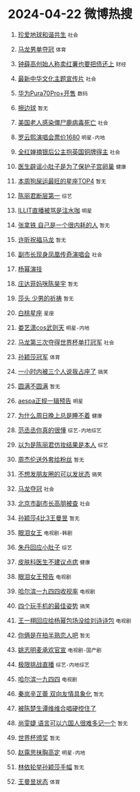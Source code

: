 # 2024-04-22 微博热搜 
1. [珍爱地球和谐共生](https://m.weibo.cn/search?containerid=100103type%3D1%26t%3D10%26q%3D%23%E7%8F%8D%E7%88%B1%E5%9C%B0%E7%90%83%E5%92%8C%E8%B0%90%E5%85%B1%E7%94%9F%23&stream_entry_id=51&isnewpage=1&extparam=seat%3D1%26q%3D%2523%25E7%258F%258D%25E7%2588%25B1%25E5%259C%25B0%25E7%2590%2583%25E5%2592%258C%25E8%25B0%2590%25E5%2585%25B1%25E7%2594%259F%2523%26c_type%3D51%26dgr%3D0%26cate%3D10103%26pos%3D0%26filter_type%3Drealtimehot%26stream_entry_id%3D51%26display_time%3D1713716600%26pre_seqid%3D1713716600884030014188) `社会` 

2. [马龙男单夺冠](https://m.weibo.cn/search?containerid=100103type%3D1%26t%3D10%26q%3D%E9%A9%AC%E9%BE%99%E7%94%B7%E5%8D%95%E5%A4%BA%E5%86%A0&stream_entry_id=31&isnewpage=1&extparam=seat%3D1%26q%3D%25E9%25A9%25AC%25E9%25BE%2599%25E7%2594%25B7%25E5%258D%2595%25E5%25A4%25BA%25E5%2586%25A0%26c_type%3D31%26band_rank%3D1%26cate%3D5001%26flag%3D16%26filter_type%3Drealtimehot%26stream_entry_id%3D31%26pos%3D0%26realpos%3D1%26dgr%3D0%26lcate%3D5001%26display_time%3D1713716600%26pre_seqid%3D1713716600884030014188) `体育` 

3. [钟薛高创始人称卖红薯也要把债还上](https://m.weibo.cn/search?containerid=100103type%3D1%26t%3D10%26q%3D%23%E9%92%9F%E8%96%9B%E9%AB%98%E5%88%9B%E5%A7%8B%E4%BA%BA%E7%A7%B0%E5%8D%96%E7%BA%A2%E8%96%AF%E4%B9%9F%E8%A6%81%E6%8A%8A%E5%80%BA%E8%BF%98%E4%B8%8A%23&stream_entry_id=31&isnewpage=1&extparam=seat%3D1%26q%3D%2523%25E9%2592%259F%25E8%2596%259B%25E9%25AB%2598%25E5%2588%259B%25E5%25A7%258B%25E4%25BA%25BA%25E7%25A7%25B0%25E5%258D%2596%25E7%25BA%25A2%25E8%2596%25AF%25E4%25B9%259F%25E8%25A6%2581%25E6%258A%258A%25E5%2580%25BA%25E8%25BF%2598%25E4%25B8%258A%2523%26c_type%3D31%26band_rank%3D2%26cate%3D5001%26flag%3D2%26filter_type%3Drealtimehot%26stream_entry_id%3D31%26pos%3D1%26realpos%3D2%26dgr%3D0%26lcate%3D5001%26display_time%3D1713716600%26pre_seqid%3D1713716600884030014188) `财经` 

4. [最新中华文化主题宣传片](https://m.weibo.cn/search?containerid=100103type%3D1%26t%3D10%26q%3D%23%E6%9C%80%E6%96%B0%E4%B8%AD%E5%8D%8E%E6%96%87%E5%8C%96%E4%B8%BB%E9%A2%98%E5%AE%A3%E4%BC%A0%E7%89%87%23&stream_entry_id=31&isnewpage=1&extparam=seat%3D1%26q%3D%2523%25E6%259C%2580%25E6%2596%25B0%25E4%25B8%25AD%25E5%258D%258E%25E6%2596%2587%25E5%258C%2596%25E4%25B8%25BB%25E9%25A2%2598%25E5%25AE%25A3%25E4%25BC%25A0%25E7%2589%2587%2523%26c_type%3D31%26band_rank%3D3%26cate%3D5001%26flag%3D0%26filter_type%3Drealtimehot%26stream_entry_id%3D31%26pos%3D2%26realpos%3D3%26dgr%3D0%26lcate%3D5001%26display_time%3D1713716600%26pre_seqid%3D1713716600884030014188) `社会` 

5. [华为Pura70Pro+开售](https://m.weibo.cn/search?containerid=100103type%3D1%26t%3D10%26q%3D%23%E5%8D%8E%E4%B8%BAPura70Pro%2B%E5%BC%80%E5%94%AE%23&stream_entry_id=31&isnewpage=1&extparam=seat%3D1%26q%3D%2523%25E5%258D%258E%25E4%25B8%25BAPura70Pro%252B%25E5%25BC%2580%25E5%2594%25AE%2523%26c_type%3D31%26band_rank%3D4%26adid%3D231819%26cate%3D5001%26is_ad_pos%3D1%26filter_type%3Drealtimehot%26stream_entry_id%3D31%26pos%3D3%26dgr%3D0%26lcate%3D5001%26topic_ad%3D1%26display_time%3D1713716600%26pre_seqid%3D1713716600884030014188) `数码` 

6. [擦边球](https://m.weibo.cn/search?containerid=100103type%3D1%26t%3D10%26q%3D%E6%93%A6%E8%BE%B9%E7%90%83&stream_entry_id=31&isnewpage=1&extparam=seat%3D1%26q%3D%25E6%2593%25A6%25E8%25BE%25B9%25E7%2590%2583%26c_type%3D31%26band_rank%3D4%26cate%3D5001%26flag%3D2%26filter_type%3Drealtimehot%26stream_entry_id%3D31%26pos%3D4%26realpos%3D4%26dgr%3D0%26lcate%3D5001%26display_time%3D1713716600%26pre_seqid%3D1713716600884030014188) `暂无` 

7. [美国老人感染僵尸鹿病毒死亡](https://m.weibo.cn/search?containerid=100103type%3D1%26t%3D10%26q%3D%23%E7%BE%8E%E5%9B%BD%E8%80%81%E4%BA%BA%E6%84%9F%E6%9F%93%E5%83%B5%E5%B0%B8%E9%B9%BF%E7%97%85%E6%AF%92%E6%AD%BB%E4%BA%A1%23&stream_entry_id=31&isnewpage=1&extparam=seat%3D1%26q%3D%2523%25E7%25BE%258E%25E5%259B%25BD%25E8%2580%2581%25E4%25BA%25BA%25E6%2584%259F%25E6%259F%2593%25E5%2583%25B5%25E5%25B0%25B8%25E9%25B9%25BF%25E7%2597%2585%25E6%25AF%2592%25E6%25AD%25BB%25E4%25BA%25A1%2523%26c_type%3D31%26band_rank%3D5%26cate%3D5001%26flag%3D2%26filter_type%3Drealtimehot%26stream_entry_id%3D31%26pos%3D5%26realpos%3D5%26dgr%3D0%26lcate%3D5001%26display_time%3D1713716600%26pre_seqid%3D1713716600884030014188) `社会` 

8. [罗云熙演唱会票价1680](https://m.weibo.cn/search?containerid=100103type%3D1%26t%3D10%26q%3D%23%E7%BD%97%E4%BA%91%E7%86%99%E6%BC%94%E5%94%B1%E4%BC%9A%E7%A5%A8%E4%BB%B71680%23&stream_entry_id=31&isnewpage=1&extparam=seat%3D1%26q%3D%2523%25E7%25BD%2597%25E4%25BA%2591%25E7%2586%2599%25E6%25BC%2594%25E5%2594%25B1%25E4%25BC%259A%25E7%25A5%25A8%25E4%25BB%25B71680%2523%26c_type%3D31%26band_rank%3D6%26cate%3D5001%26flag%3D2%26filter_type%3Drealtimehot%26stream_entry_id%3D31%26pos%3D6%26realpos%3D6%26dgr%3D0%26lcate%3D5001%26display_time%3D1713716600%26pre_seqid%3D1713716600884030014188) `明星-内地` 

9. [全红婵摘银后公主抱英国铜牌得主](https://m.weibo.cn/search?containerid=100103type%3D1%26t%3D10%26q%3D%23%E5%85%A8%E7%BA%A2%E5%A9%B5%E6%91%98%E9%93%B6%E5%90%8E%E5%85%AC%E4%B8%BB%E6%8A%B1%E8%8B%B1%E5%9B%BD%E9%93%9C%E7%89%8C%E5%BE%97%E4%B8%BB%23&stream_entry_id=31&isnewpage=1&extparam=seat%3D1%26q%3D%2523%25E5%2585%25A8%25E7%25BA%25A2%25E5%25A9%25B5%25E6%2591%2598%25E9%2593%25B6%25E5%2590%258E%25E5%2585%25AC%25E4%25B8%25BB%25E6%258A%25B1%25E8%258B%25B1%25E5%259B%25BD%25E9%2593%259C%25E7%2589%258C%25E5%25BE%2597%25E4%25B8%25BB%2523%26c_type%3D31%26band_rank%3D7%26cate%3D5001%26flag%3D32768%26filter_type%3Drealtimehot%26stream_entry_id%3D31%26pos%3D7%26realpos%3D7%26dgr%3D0%26lcate%3D5001%26display_time%3D1713716600%26pre_seqid%3D1713716600884030014188) `社会` 

10. [医生辟谣小肚子是为了保护子宫卵巢](https://m.weibo.cn/search?containerid=100103type%3D1%26t%3D10%26q%3D%23%E5%8C%BB%E7%94%9F%E8%BE%9F%E8%B0%A3%E5%B0%8F%E8%82%9A%E5%AD%90%E6%98%AF%E4%B8%BA%E4%BA%86%E4%BF%9D%E6%8A%A4%E5%AD%90%E5%AE%AB%E5%8D%B5%E5%B7%A2%23&stream_entry_id=31&isnewpage=1&extparam=seat%3D1%26q%3D%2523%25E5%258C%25BB%25E7%2594%259F%25E8%25BE%259F%25E8%25B0%25A3%25E5%25B0%258F%25E8%2582%259A%25E5%25AD%2590%25E6%2598%25AF%25E4%25B8%25BA%25E4%25BA%2586%25E4%25BF%259D%25E6%258A%25A4%25E5%25AD%2590%25E5%25AE%25AB%25E5%258D%25B5%25E5%25B7%25A2%2523%26c_type%3D31%26band_rank%3D8%26cate%3D5001%26flag%3D2%26filter_type%3Drealtimehot%26stream_entry_id%3D31%26pos%3D8%26realpos%3D8%26dgr%3D0%26lcate%3D5001%26display_time%3D1713716600%26pre_seqid%3D1713716600884030014188) `健康` 

11. [本周狗屎运最旺的星座TOP4](https://m.weibo.cn/search?containerid=100103type%3D1%26t%3D10%26q%3D%E6%9C%AC%E5%91%A8%E7%8B%97%E5%B1%8E%E8%BF%90%E6%9C%80%E6%97%BA%E7%9A%84%E6%98%9F%E5%BA%A7TOP4&stream_entry_id=31&isnewpage=1&extparam=seat%3D1%26q%3D%25E6%259C%25AC%25E5%2591%25A8%25E7%258B%2597%25E5%25B1%258E%25E8%25BF%2590%25E6%259C%2580%25E6%2597%25BA%25E7%259A%2584%25E6%2598%259F%25E5%25BA%25A7TOP4%26c_type%3D31%26band_rank%3D9%26cate%3D5001%26flag%3D0%26filter_type%3Drealtimehot%26stream_entry_id%3D31%26pos%3D9%26realpos%3D9%26dgr%3D0%26lcate%3D5001%26display_time%3D1713716600%26pre_seqid%3D1713716600884030014188) `暂无` 

12. [陈丽君断层第一](https://m.weibo.cn/search?containerid=100103type%3D1%26t%3D10%26q%3D%23%E9%99%88%E4%B8%BD%E5%90%9B%E6%96%AD%E5%B1%82%E7%AC%AC%E4%B8%80%23&stream_entry_id=31&isnewpage=1&extparam=seat%3D1%26q%3D%2523%25E9%2599%2588%25E4%25B8%25BD%25E5%2590%259B%25E6%2596%25AD%25E5%25B1%2582%25E7%25AC%25AC%25E4%25B8%2580%2523%26c_type%3D31%26band_rank%3D10%26cate%3D5001%26flag%3D2%26filter_type%3Drealtimehot%26stream_entry_id%3D31%26pos%3D10%26realpos%3D10%26dgr%3D0%26lcate%3D5001%26display_time%3D1713716600%26pre_seqid%3D1713716600884030014188) `综艺` 

13. [ILLIT直播被骂是注水咖](https://m.weibo.cn/search?containerid=100103type%3D1%26t%3D10%26q%3D%23ILLIT%E7%9B%B4%E6%92%AD%E8%A2%AB%E9%AA%82%E6%98%AF%E6%B3%A8%E6%B0%B4%E5%92%96%23&stream_entry_id=31&isnewpage=1&extparam=seat%3D1%26q%3D%2523ILLIT%25E7%259B%25B4%25E6%2592%25AD%25E8%25A2%25AB%25E9%25AA%2582%25E6%2598%25AF%25E6%25B3%25A8%25E6%25B0%25B4%25E5%2592%2596%2523%26c_type%3D31%26band_rank%3D11%26cate%3D5001%26flag%3D1%26filter_type%3Drealtimehot%26stream_entry_id%3D31%26pos%3D11%26realpos%3D11%26dgr%3D0%26lcate%3D5001%26display_time%3D1713716600%26pre_seqid%3D1713716600884030014188) `明星` 

14. [张拿铁 自己是一个很内耗的人](https://m.weibo.cn/search?containerid=100103type%3D1%26t%3D10%26q%3D%E5%BC%A0%E6%8B%BF%E9%93%81+%E8%87%AA%E5%B7%B1%E6%98%AF%E4%B8%80%E4%B8%AA%E5%BE%88%E5%86%85%E8%80%97%E7%9A%84%E4%BA%BA&stream_entry_id=31&isnewpage=1&extparam=seat%3D1%26q%3D%25E5%25BC%25A0%25E6%258B%25BF%25E9%2593%2581%2520%25E8%2587%25AA%25E5%25B7%25B1%25E6%2598%25AF%25E4%25B8%2580%25E4%25B8%25AA%25E5%25BE%2588%25E5%2586%2585%25E8%2580%2597%25E7%259A%2584%25E4%25BA%25BA%26c_type%3D31%26band_rank%3D12%26cate%3D5001%26flag%3D2%26filter_type%3Drealtimehot%26stream_entry_id%3D31%26pos%3D12%26realpos%3D12%26dgr%3D0%26lcate%3D5001%26display_time%3D1713716600%26pre_seqid%3D1713716600884030014188) `暂无` 

15. [许昕祝福马龙](https://m.weibo.cn/search?containerid=100103type%3D1%26t%3D10%26q%3D%E8%AE%B8%E6%98%95%E7%A5%9D%E7%A6%8F%E9%A9%AC%E9%BE%99&stream_entry_id=31&isnewpage=1&extparam=seat%3D1%26q%3D%25E8%25AE%25B8%25E6%2598%2595%25E7%25A5%259D%25E7%25A6%258F%25E9%25A9%25AC%25E9%25BE%2599%26c_type%3D31%26band_rank%3D13%26cate%3D5001%26flag%3D1%26filter_type%3Drealtimehot%26stream_entry_id%3D31%26pos%3D13%26realpos%3D13%26dgr%3D0%26lcate%3D5001%26display_time%3D1713716600%26pre_seqid%3D1713716600884030014188) `暂无` 

16. [副市长现身凤凰传奇演唱会](https://m.weibo.cn/search?containerid=100103type%3D1%26t%3D10%26q%3D%23%E5%89%AF%E5%B8%82%E9%95%BF%E7%8E%B0%E8%BA%AB%E5%87%A4%E5%87%B0%E4%BC%A0%E5%A5%87%E6%BC%94%E5%94%B1%E4%BC%9A%23&stream_entry_id=31&isnewpage=1&extparam=seat%3D1%26q%3D%2523%25E5%2589%25AF%25E5%25B8%2582%25E9%2595%25BF%25E7%258E%25B0%25E8%25BA%25AB%25E5%2587%25A4%25E5%2587%25B0%25E4%25BC%25A0%25E5%25A5%2587%25E6%25BC%2594%25E5%2594%25B1%25E4%25BC%259A%2523%26c_type%3D31%26band_rank%3D14%26cate%3D5001%26flag%3D0%26filter_type%3Drealtimehot%26stream_entry_id%3D31%26pos%3D14%26realpos%3D14%26dgr%3D0%26lcate%3D5001%26display_time%3D1713716600%26pre_seqid%3D1713716600884030014188) `社会` 

17. [杨幂演技](https://m.weibo.cn/search?containerid=100103type%3D1%26t%3D10%26q%3D%E6%9D%A8%E5%B9%82%E6%BC%94%E6%8A%80&stream_entry_id=31&isnewpage=1&extparam=seat%3D1%26q%3D%25E6%259D%25A8%25E5%25B9%2582%25E6%25BC%2594%25E6%258A%2580%26c_type%3D31%26band_rank%3D15%26cate%3D5001%26flag%3D0%26filter_type%3Drealtimehot%26stream_entry_id%3D31%26pos%3D15%26realpos%3D15%26dgr%3D0%26lcate%3D5001%26display_time%3D1713716600%26pre_seqid%3D1713716600884030014188)  

18. [庄达菲妈咪陈昊宇](https://m.weibo.cn/search?containerid=100103type%3D1%26t%3D10%26q%3D%E5%BA%84%E8%BE%BE%E8%8F%B2%E5%A6%88%E5%92%AA%E9%99%88%E6%98%8A%E5%AE%87&stream_entry_id=31&isnewpage=1&extparam=seat%3D1%26q%3D%25E5%25BA%2584%25E8%25BE%25BE%25E8%258F%25B2%25E5%25A6%2588%25E5%2592%25AA%25E9%2599%2588%25E6%2598%258A%25E5%25AE%2587%26c_type%3D31%26band_rank%3D16%26cate%3D5001%26flag%3D0%26filter_type%3Drealtimehot%26stream_entry_id%3D31%26pos%3D16%26realpos%3D16%26dgr%3D0%26lcate%3D5001%26display_time%3D1713716600%26pre_seqid%3D1713716600884030014188) `暂无` 

19. [莎头 少男的祈祷](https://m.weibo.cn/search?containerid=100103type%3D1%26t%3D10%26q%3D%E8%8E%8E%E5%A4%B4+%E5%B0%91%E7%94%B7%E7%9A%84%E7%A5%88%E7%A5%B7&stream_entry_id=31&isnewpage=1&extparam=seat%3D1%26q%3D%25E8%258E%258E%25E5%25A4%25B4%2520%25E5%25B0%2591%25E7%2594%25B7%25E7%259A%2584%25E7%25A5%2588%25E7%25A5%25B7%26c_type%3D31%26band_rank%3D17%26cate%3D5001%26flag%3D0%26filter_type%3Drealtimehot%26stream_entry_id%3D31%26pos%3D17%26realpos%3D17%26dgr%3D0%26lcate%3D5001%26display_time%3D1713716600%26pre_seqid%3D1713716600884030014188) `暂无` 

20. [白桃星座](https://m.weibo.cn/search?containerid=100103type%3D1%26t%3D10%26q%3D%E7%99%BD%E6%A1%83%E6%98%9F%E5%BA%A7&stream_entry_id=31&isnewpage=1&extparam=seat%3D1%26q%3D%25E7%2599%25BD%25E6%25A1%2583%25E6%2598%259F%25E5%25BA%25A7%26c_type%3D31%26band_rank%3D18%26cate%3D5001%26flag%3D1%26filter_type%3Drealtimehot%26stream_entry_id%3D31%26pos%3D18%26realpos%3D18%26dgr%3D0%26lcate%3D5001%26display_time%3D1713716600%26pre_seqid%3D1713716600884030014188) `星座` 

21. [娄艺潇cos武则天](https://m.weibo.cn/search?containerid=100103type%3D1%26t%3D10%26q%3D%23%E5%A8%84%E8%89%BA%E6%BD%87cos%E6%AD%A6%E5%88%99%E5%A4%A9%23&stream_entry_id=31&isnewpage=1&extparam=seat%3D1%26q%3D%2523%25E5%25A8%2584%25E8%2589%25BA%25E6%25BD%2587cos%25E6%25AD%25A6%25E5%2588%2599%25E5%25A4%25A9%2523%26c_type%3D31%26band_rank%3D19%26cate%3D5001%26flag%3D1%26filter_type%3Drealtimehot%26stream_entry_id%3D31%26pos%3D19%26realpos%3D19%26dgr%3D0%26lcate%3D5001%26display_time%3D1713716600%26pre_seqid%3D1713716600884030014188) `明星-内地` 

22. [马龙第三次夺得世界杯单打冠军](https://m.weibo.cn/search?containerid=100103type%3D1%26t%3D10%26q%3D%23%E9%A9%AC%E9%BE%99%E7%AC%AC%E4%B8%89%E6%AC%A1%E5%A4%BA%E5%BE%97%E4%B8%96%E7%95%8C%E6%9D%AF%E5%8D%95%E6%89%93%E5%86%A0%E5%86%9B%23&stream_entry_id=31&isnewpage=1&extparam=seat%3D1%26q%3D%2523%25E9%25A9%25AC%25E9%25BE%2599%25E7%25AC%25AC%25E4%25B8%2589%25E6%25AC%25A1%25E5%25A4%25BA%25E5%25BE%2597%25E4%25B8%2596%25E7%2595%258C%25E6%259D%25AF%25E5%258D%2595%25E6%2589%2593%25E5%2586%25A0%25E5%2586%259B%2523%26c_type%3D31%26band_rank%3D20%26cate%3D5001%26flag%3D0%26filter_type%3Drealtimehot%26stream_entry_id%3D31%26pos%3D20%26realpos%3D20%26dgr%3D0%26lcate%3D5001%26display_time%3D1713716600%26pre_seqid%3D1713716600884030014188) `社会` 

23. [孙颖莎冠军](https://m.weibo.cn/search?containerid=100103type%3D1%26t%3D10%26q%3D%E5%AD%99%E9%A2%96%E8%8E%8E%E5%86%A0%E5%86%9B&stream_entry_id=31&isnewpage=1&extparam=seat%3D1%26q%3D%25E5%25AD%2599%25E9%25A2%2596%25E8%258E%258E%25E5%2586%25A0%25E5%2586%259B%26c_type%3D31%26band_rank%3D21%26cate%3D5001%26flag%3D0%26filter_type%3Drealtimehot%26stream_entry_id%3D31%26pos%3D21%26realpos%3D21%26dgr%3D0%26lcate%3D5001%26display_time%3D1713716600%26pre_seqid%3D1713716600884030014188) `体育` 

24. [一小时内被三个人说我占座了](https://m.weibo.cn/search?containerid=100103type%3D1%26t%3D10%26q%3D%23%E4%B8%80%E5%B0%8F%E6%97%B6%E5%86%85%E8%A2%AB%E4%B8%89%E4%B8%AA%E4%BA%BA%E8%AF%B4%E6%88%91%E5%8D%A0%E5%BA%A7%E4%BA%86%23&stream_entry_id=31&isnewpage=1&extparam=seat%3D1%26q%3D%2523%25E4%25B8%2580%25E5%25B0%258F%25E6%2597%25B6%25E5%2586%2585%25E8%25A2%25AB%25E4%25B8%2589%25E4%25B8%25AA%25E4%25BA%25BA%25E8%25AF%25B4%25E6%2588%2591%25E5%258D%25A0%25E5%25BA%25A7%25E4%25BA%2586%2523%26c_type%3D31%26band_rank%3D22%26cate%3D5001%26flag%3D0%26filter_type%3Drealtimehot%26stream_entry_id%3D31%26pos%3D22%26realpos%3D22%26dgr%3D0%26lcate%3D5001%26display_time%3D1713716600%26pre_seqid%3D1713716600884030014188) `搞笑` 

25. [圆满不圆满](https://m.weibo.cn/search?containerid=100103type%3D1%26t%3D10%26q%3D%E5%9C%86%E6%BB%A1%E4%B8%8D%E5%9C%86%E6%BB%A1&stream_entry_id=31&isnewpage=1&extparam=seat%3D1%26q%3D%25E5%259C%2586%25E6%25BB%25A1%25E4%25B8%258D%25E5%259C%2586%25E6%25BB%25A1%26c_type%3D31%26band_rank%3D23%26cate%3D5001%26flag%3D1%26filter_type%3Drealtimehot%26stream_entry_id%3D31%26pos%3D23%26realpos%3D23%26dgr%3D0%26lcate%3D5001%26display_time%3D1713716600%26pre_seqid%3D1713716600884030014188) `暂无` 

26. [aespa正规一辑预告](https://m.weibo.cn/search?containerid=100103type%3D1%26t%3D10%26q%3D%23aespa%E6%AD%A3%E8%A7%84%E4%B8%80%E8%BE%91%E9%A2%84%E5%91%8A%23&stream_entry_id=31&isnewpage=1&extparam=seat%3D1%26q%3D%2523aespa%25E6%25AD%25A3%25E8%25A7%2584%25E4%25B8%2580%25E8%25BE%2591%25E9%25A2%2584%25E5%2591%258A%2523%26c_type%3D31%26band_rank%3D24%26cate%3D5001%26flag%3D1%26filter_type%3Drealtimehot%26stream_entry_id%3D31%26pos%3D24%26realpos%3D24%26dgr%3D0%26lcate%3D5001%26display_time%3D1713716600%26pre_seqid%3D1713716600884030014188) `明星` 

27. [为什么周日晚上总是睡不着](https://m.weibo.cn/search?containerid=100103type%3D1%26t%3D10%26q%3D%23%E4%B8%BA%E4%BB%80%E4%B9%88%E5%91%A8%E6%97%A5%E6%99%9A%E4%B8%8A%E6%80%BB%E6%98%AF%E7%9D%A1%E4%B8%8D%E7%9D%80%23&stream_entry_id=31&isnewpage=1&extparam=seat%3D1%26q%3D%2523%25E4%25B8%25BA%25E4%25BB%2580%25E4%25B9%2588%25E5%2591%25A8%25E6%2597%25A5%25E6%2599%259A%25E4%25B8%258A%25E6%2580%25BB%25E6%2598%25AF%25E7%259D%25A1%25E4%25B8%258D%25E7%259D%2580%2523%26c_type%3D31%26band_rank%3D25%26cate%3D5001%26flag%3D1%26filter_type%3Drealtimehot%26stream_entry_id%3D31%26pos%3D25%26realpos%3D25%26dgr%3D0%26lcate%3D5001%26display_time%3D1713716600%26pre_seqid%3D1713716600884030014188) `健康` 

28. [范丞丞你真的很懂](https://m.weibo.cn/search?containerid=100103type%3D1%26t%3D10%26q%3D%23%E8%8C%83%E4%B8%9E%E4%B8%9E%E4%BD%A0%E7%9C%9F%E7%9A%84%E5%BE%88%E6%87%82%23&stream_entry_id=31&isnewpage=1&extparam=seat%3D1%26q%3D%2523%25E8%258C%2583%25E4%25B8%259E%25E4%25B8%259E%25E4%25BD%25A0%25E7%259C%259F%25E7%259A%2584%25E5%25BE%2588%25E6%2587%2582%2523%26c_type%3D31%26band_rank%3D26%26cate%3D5001%26flag%3D1%26filter_type%3Drealtimehot%26stream_entry_id%3D31%26pos%3D26%26realpos%3D26%26dgr%3D0%26lcate%3D5001%26display_time%3D1713716600%26pre_seqid%3D1713716600884030014188) `综艺-内地综艺` 

29. [以为是陈丽君仿妆结果是本人](https://m.weibo.cn/search?containerid=100103type%3D1%26t%3D10%26q%3D%23%E4%BB%A5%E4%B8%BA%E6%98%AF%E9%99%88%E4%B8%BD%E5%90%9B%E4%BB%BF%E5%A6%86%E7%BB%93%E6%9E%9C%E6%98%AF%E6%9C%AC%E4%BA%BA%23&stream_entry_id=31&isnewpage=1&extparam=seat%3D1%26q%3D%2523%25E4%25BB%25A5%25E4%25B8%25BA%25E6%2598%25AF%25E9%2599%2588%25E4%25B8%25BD%25E5%2590%259B%25E4%25BB%25BF%25E5%25A6%2586%25E7%25BB%2593%25E6%259E%259C%25E6%2598%25AF%25E6%259C%25AC%25E4%25BA%25BA%2523%26c_type%3D31%26band_rank%3D27%26cate%3D5001%26flag%3D1%26filter_type%3Drealtimehot%26stream_entry_id%3D31%26pos%3D27%26realpos%3D27%26dgr%3D0%26lcate%3D5001%26display_time%3D1713716600%26pre_seqid%3D1713716600884030014188) `综艺` 

30. [周杰伦送外套给粉丝](https://m.weibo.cn/search?containerid=100103type%3D1%26t%3D10%26q%3D%E5%91%A8%E6%9D%B0%E4%BC%A6%E9%80%81%E5%A4%96%E5%A5%97%E7%BB%99%E7%B2%89%E4%B8%9D&stream_entry_id=31&isnewpage=1&extparam=seat%3D1%26q%3D%25E5%2591%25A8%25E6%259D%25B0%25E4%25BC%25A6%25E9%2580%2581%25E5%25A4%2596%25E5%25A5%2597%25E7%25BB%2599%25E7%25B2%2589%25E4%25B8%259D%26c_type%3D31%26band_rank%3D28%26cate%3D5001%26flag%3D0%26filter_type%3Drealtimehot%26stream_entry_id%3D31%26pos%3D28%26realpos%3D28%26dgr%3D0%26lcate%3D5001%26display_time%3D1713716600%26pre_seqid%3D1713716600884030014188) `暂无` 

31. [不想发朋友圈的可以发状态](https://m.weibo.cn/search?containerid=100103type%3D1%26t%3D10%26q%3D%23%E4%B8%8D%E6%83%B3%E5%8F%91%E6%9C%8B%E5%8F%8B%E5%9C%88%E7%9A%84%E5%8F%AF%E4%BB%A5%E5%8F%91%E7%8A%B6%E6%80%81%23&stream_entry_id=31&isnewpage=1&extparam=seat%3D1%26q%3D%2523%25E4%25B8%258D%25E6%2583%25B3%25E5%258F%2591%25E6%259C%258B%25E5%258F%258B%25E5%259C%2588%25E7%259A%2584%25E5%258F%25AF%25E4%25BB%25A5%25E5%258F%2591%25E7%258A%25B6%25E6%2580%2581%2523%26c_type%3D31%26band_rank%3D29%26cate%3D5001%26flag%3D0%26filter_type%3Drealtimehot%26stream_entry_id%3D31%26pos%3D29%26realpos%3D29%26dgr%3D0%26lcate%3D5001%26display_time%3D1713716600%26pre_seqid%3D1713716600884030014188) `搞笑` 

32. [马龙夺冠](https://m.weibo.cn/search?containerid=100103type%3D1%26t%3D10%26q%3D%23%E9%A9%AC%E9%BE%99%E5%A4%BA%E5%86%A0%23&stream_entry_id=31&isnewpage=1&extparam=seat%3D1%26q%3D%2523%25E9%25A9%25AC%25E9%25BE%2599%25E5%25A4%25BA%25E5%2586%25A0%2523%26c_type%3D31%26band_rank%3D30%26cate%3D5001%26flag%3D1%26filter_type%3Drealtimehot%26stream_entry_id%3D31%26pos%3D30%26realpos%3D30%26dgr%3D0%26lcate%3D5001%26display_time%3D1713716600%26pre_seqid%3D1713716600884030014188) `社会` 

33. [北京市副市长高朋被查](https://m.weibo.cn/search?containerid=100103type%3D1%26t%3D10%26q%3D%23%E5%8C%97%E4%BA%AC%E5%B8%82%E5%89%AF%E5%B8%82%E9%95%BF%E9%AB%98%E6%9C%8B%E8%A2%AB%E6%9F%A5%23&stream_entry_id=31&isnewpage=1&extparam=seat%3D1%26q%3D%2523%25E5%258C%2597%25E4%25BA%25AC%25E5%25B8%2582%25E5%2589%25AF%25E5%25B8%2582%25E9%2595%25BF%25E9%25AB%2598%25E6%259C%258B%25E8%25A2%25AB%25E6%259F%25A5%2523%26c_type%3D31%26band_rank%3D31%26cate%3D5001%26flag%3D0%26filter_type%3Drealtimehot%26stream_entry_id%3D31%26pos%3D31%26realpos%3D31%26dgr%3D0%26lcate%3D5001%26display_time%3D1713716600%26pre_seqid%3D1713716600884030014188) `社会` 

34. [孙颖莎4比3王曼昱](https://m.weibo.cn/search?containerid=100103type%3D1%26t%3D10%26q%3D%23%E5%AD%99%E9%A2%96%E8%8E%8E4%E6%AF%943%E7%8E%8B%E6%9B%BC%E6%98%B1%23&stream_entry_id=31&isnewpage=1&extparam=seat%3D1%26q%3D%2523%25E5%25AD%2599%25E9%25A2%2596%25E8%258E%258E4%25E6%25AF%25943%25E7%258E%258B%25E6%259B%25BC%25E6%2598%25B1%2523%26c_type%3D31%26band_rank%3D32%26cate%3D5001%26flag%3D0%26filter_type%3Drealtimehot%26stream_entry_id%3D31%26pos%3D32%26realpos%3D32%26dgr%3D0%26lcate%3D5001%26display_time%3D1713716600%26pre_seqid%3D1713716600884030014188) `暂无` 

35. [眼泪女王](https://m.weibo.cn/search?containerid=100103type%3D1%26t%3D10%26q%3D%E7%9C%BC%E6%B3%AA%E5%A5%B3%E7%8E%8B&stream_entry_id=31&isnewpage=1&extparam=seat%3D1%26q%3D%25E7%259C%25BC%25E6%25B3%25AA%25E5%25A5%25B3%25E7%258E%258B%26c_type%3D31%26band_rank%3D33%26cate%3D5001%26flag%3D0%26filter_type%3Drealtimehot%26stream_entry_id%3D31%26pos%3D33%26realpos%3D33%26dgr%3D0%26lcate%3D5001%26display_time%3D1713716600%26pre_seqid%3D1713716600884030014188) `电视剧-韩剧` 

36. [朱丹回应小肚子](https://m.weibo.cn/search?containerid=100103type%3D1%26t%3D10%26q%3D%23%E6%9C%B1%E4%B8%B9%E5%9B%9E%E5%BA%94%E5%B0%8F%E8%82%9A%E5%AD%90%23&stream_entry_id=31&isnewpage=1&extparam=seat%3D1%26q%3D%2523%25E6%259C%25B1%25E4%25B8%25B9%25E5%259B%259E%25E5%25BA%2594%25E5%25B0%258F%25E8%2582%259A%25E5%25AD%2590%2523%26c_type%3D31%26band_rank%3D34%26cate%3D5001%26flag%3D1%26filter_type%3Drealtimehot%26stream_entry_id%3D31%26pos%3D34%26realpos%3D34%26dgr%3D0%26lcate%3D5001%26display_time%3D1713716600%26pre_seqid%3D1713716600884030014188) `综艺` 

37. [皮肤科医生不建议点痣](https://m.weibo.cn/search?containerid=100103type%3D1%26t%3D10%26q%3D%23%E7%9A%AE%E8%82%A4%E7%A7%91%E5%8C%BB%E7%94%9F%E4%B8%8D%E5%BB%BA%E8%AE%AE%E7%82%B9%E7%97%A3%23&stream_entry_id=31&isnewpage=1&extparam=seat%3D1%26q%3D%2523%25E7%259A%25AE%25E8%2582%25A4%25E7%25A7%2591%25E5%258C%25BB%25E7%2594%259F%25E4%25B8%258D%25E5%25BB%25BA%25E8%25AE%25AE%25E7%2582%25B9%25E7%2597%25A3%2523%26c_type%3D31%26band_rank%3D35%26cate%3D5001%26flag%3D0%26filter_type%3Drealtimehot%26stream_entry_id%3D31%26pos%3D35%26realpos%3D35%26dgr%3D0%26lcate%3D5001%26display_time%3D1713716600%26pre_seqid%3D1713716600884030014188) `健康` 

38. [眼泪女王预告](https://m.weibo.cn/search?containerid=100103type%3D1%26t%3D10%26q%3D%E7%9C%BC%E6%B3%AA%E5%A5%B3%E7%8E%8B%E9%A2%84%E5%91%8A&stream_entry_id=31&isnewpage=1&extparam=seat%3D1%26q%3D%25E7%259C%25BC%25E6%25B3%25AA%25E5%25A5%25B3%25E7%258E%258B%25E9%25A2%2584%25E5%2591%258A%26c_type%3D31%26band_rank%3D36%26cate%3D5001%26flag%3D1%26filter_type%3Drealtimehot%26stream_entry_id%3D31%26pos%3D36%26realpos%3D36%26dgr%3D0%26lcate%3D5001%26display_time%3D1713716600%26pre_seqid%3D1713716600884030014188) `电视剧` 

39. [哈尔滨一九四四收视率](https://m.weibo.cn/search?containerid=100103type%3D1%26t%3D10%26q%3D%23%E5%93%88%E5%B0%94%E6%BB%A8%E4%B8%80%E4%B9%9D%E5%9B%9B%E5%9B%9B%E6%94%B6%E8%A7%86%E7%8E%87%23&stream_entry_id=31&isnewpage=1&extparam=seat%3D1%26q%3D%2523%25E5%2593%2588%25E5%25B0%2594%25E6%25BB%25A8%25E4%25B8%2580%25E4%25B9%259D%25E5%259B%259B%25E5%259B%259B%25E6%2594%25B6%25E8%25A7%2586%25E7%258E%2587%2523%26c_type%3D31%26band_rank%3D37%26cate%3D5001%26flag%3D0%26filter_type%3Drealtimehot%26stream_entry_id%3D31%26pos%3D37%26realpos%3D37%26dgr%3D0%26lcate%3D5001%26display_time%3D1713716600%26pre_seqid%3D1713716600884030014188) `电视剧` 

40. [四个玩手机的最佳姿势](https://m.weibo.cn/search?containerid=100103type%3D1%26t%3D10%26q%3D%23%E5%9B%9B%E4%B8%AA%E7%8E%A9%E6%89%8B%E6%9C%BA%E7%9A%84%E6%9C%80%E4%BD%B3%E5%A7%BF%E5%8A%BF%23&stream_entry_id=31&isnewpage=1&extparam=seat%3D1%26q%3D%2523%25E5%259B%259B%25E4%25B8%25AA%25E7%258E%25A9%25E6%2589%258B%25E6%259C%25BA%25E7%259A%2584%25E6%259C%2580%25E4%25BD%25B3%25E5%25A7%25BF%25E5%258A%25BF%2523%26c_type%3D31%26band_rank%3D38%26cate%3D5001%26flag%3D0%26filter_type%3Drealtimehot%26stream_entry_id%3D31%26pos%3D38%26realpos%3D38%26dgr%3D0%26lcate%3D5001%26display_time%3D1713716600%26pre_seqid%3D1713716600884030014188) `搞笑` 

41. [王一栩回应给杨幂包场没给刘诗诗包](https://m.weibo.cn/search?containerid=100103type%3D1%26t%3D10%26q%3D%23%E7%8E%8B%E4%B8%80%E6%A0%A9%E5%9B%9E%E5%BA%94%E7%BB%99%E6%9D%A8%E5%B9%82%E5%8C%85%E5%9C%BA%E6%B2%A1%E7%BB%99%E5%88%98%E8%AF%97%E8%AF%97%E5%8C%85%23&stream_entry_id=31&isnewpage=1&extparam=seat%3D1%26q%3D%2523%25E7%258E%258B%25E4%25B8%2580%25E6%25A0%25A9%25E5%259B%259E%25E5%25BA%2594%25E7%25BB%2599%25E6%259D%25A8%25E5%25B9%2582%25E5%258C%2585%25E5%259C%25BA%25E6%25B2%25A1%25E7%25BB%2599%25E5%2588%2598%25E8%25AF%2597%25E8%25AF%2597%25E5%258C%2585%2523%26c_type%3D31%26band_rank%3D39%26cate%3D5001%26flag%3D1%26filter_type%3Drealtimehot%26stream_entry_id%3D31%26pos%3D39%26realpos%3D39%26dgr%3D0%26lcate%3D5001%26display_time%3D1713716600%26pre_seqid%3D1713716600884030014188) `电视剧` 

42. [你俩是在拍半熟恋人吧](https://m.weibo.cn/search?containerid=100103type%3D1%26t%3D10%26q%3D%E4%BD%A0%E4%BF%A9%E6%98%AF%E5%9C%A8%E6%8B%8D%E5%8D%8A%E7%86%9F%E6%81%8B%E4%BA%BA%E5%90%A7&stream_entry_id=31&isnewpage=1&extparam=seat%3D1%26q%3D%25E4%25BD%25A0%25E4%25BF%25A9%25E6%2598%25AF%25E5%259C%25A8%25E6%258B%258D%25E5%258D%258A%25E7%2586%259F%25E6%2581%258B%25E4%25BA%25BA%25E5%2590%25A7%26c_type%3D31%26band_rank%3D40%26cate%3D5001%26flag%3D1%26filter_type%3Drealtimehot%26stream_entry_id%3D31%26pos%3D40%26realpos%3D40%26dgr%3D0%26lcate%3D5001%26display_time%3D1713716600%26pre_seqid%3D1713716600884030014188) `暂无` 

43. [姚志明麦承欢官宣](https://m.weibo.cn/search?containerid=100103type%3D1%26t%3D10%26q%3D%23%E5%A7%9A%E5%BF%97%E6%98%8E%E9%BA%A6%E6%89%BF%E6%AC%A2%E5%AE%98%E5%AE%A3%23&stream_entry_id=31&isnewpage=1&extparam=seat%3D1%26q%3D%2523%25E5%25A7%259A%25E5%25BF%2597%25E6%2598%258E%25E9%25BA%25A6%25E6%2589%25BF%25E6%25AC%25A2%25E5%25AE%2598%25E5%25AE%25A3%2523%26c_type%3D31%26band_rank%3D41%26cate%3D5001%26flag%3D1%26filter_type%3Drealtimehot%26stream_entry_id%3D31%26pos%3D41%26realpos%3D41%26dgr%3D0%26lcate%3D5001%26display_time%3D1713716600%26pre_seqid%3D1713716600884030014188) `电视剧-国产剧` 

44. [极限挑战直播](https://m.weibo.cn/search?containerid=100103type%3D1%26t%3D10%26q%3D%E6%9E%81%E9%99%90%E6%8C%91%E6%88%98%E7%9B%B4%E6%92%AD&stream_entry_id=31&isnewpage=1&extparam=seat%3D1%26q%3D%25E6%259E%2581%25E9%2599%2590%25E6%258C%2591%25E6%2588%2598%25E7%259B%25B4%25E6%2592%25AD%26c_type%3D31%26band_rank%3D42%26cate%3D5001%26flag%3D0%26filter_type%3Drealtimehot%26stream_entry_id%3D31%26pos%3D42%26realpos%3D42%26dgr%3D0%26lcate%3D5001%26display_time%3D1713716600%26pre_seqid%3D1713716600884030014188) `综艺-内地综艺` 

45. [哈尔滨一九四四](https://m.weibo.cn/search?containerid=100103type%3D1%26t%3D10%26q%3D%E5%93%88%E5%B0%94%E6%BB%A8%E4%B8%80%E4%B9%9D%E5%9B%9B%E5%9B%9B&stream_entry_id=31&isnewpage=1&extparam=seat%3D1%26q%3D%25E5%2593%2588%25E5%25B0%2594%25E6%25BB%25A8%25E4%25B8%2580%25E4%25B9%259D%25E5%259B%259B%25E5%259B%259B%26c_type%3D31%26band_rank%3D43%26cate%3D5001%26flag%3D0%26filter_type%3Drealtimehot%26stream_entry_id%3D31%26pos%3D43%26realpos%3D43%26dgr%3D0%26lcate%3D5001%26display_time%3D1713716600%26pre_seqid%3D1713716600884030014188) `电视剧` 

46. [秦岚辛芷蕾 双向友情具象化](https://m.weibo.cn/search?containerid=100103type%3D1%26t%3D10%26q%3D%E7%A7%A6%E5%B2%9A%E8%BE%9B%E8%8A%B7%E8%95%BE+%E5%8F%8C%E5%90%91%E5%8F%8B%E6%83%85%E5%85%B7%E8%B1%A1%E5%8C%96&stream_entry_id=31&isnewpage=1&extparam=seat%3D1%26q%3D%25E7%25A7%25A6%25E5%25B2%259A%25E8%25BE%259B%25E8%258A%25B7%25E8%2595%25BE%2520%25E5%258F%258C%25E5%2590%2591%25E5%258F%258B%25E6%2583%2585%25E5%2585%25B7%25E8%25B1%25A1%25E5%258C%2596%26c_type%3D31%26band_rank%3D44%26cate%3D5001%26flag%3D1%26filter_type%3Drealtimehot%26stream_entry_id%3D31%26pos%3D44%26realpos%3D44%26dgr%3D0%26lcate%3D5001%26display_time%3D1713716600%26pre_seqid%3D1713716600884030014188) `暂无` 

47. [被陈楚生谭维维合唱硬控住了](https://m.weibo.cn/search?containerid=100103type%3D1%26t%3D10%26q%3D%23%E8%A2%AB%E9%99%88%E6%A5%9A%E7%94%9F%E8%B0%AD%E7%BB%B4%E7%BB%B4%E5%90%88%E5%94%B1%E7%A1%AC%E6%8E%A7%E4%BD%8F%E4%BA%86%23&stream_entry_id=31&isnewpage=1&extparam=seat%3D1%26q%3D%2523%25E8%25A2%25AB%25E9%2599%2588%25E6%25A5%259A%25E7%2594%259F%25E8%25B0%25AD%25E7%25BB%25B4%25E7%25BB%25B4%25E5%2590%2588%25E5%2594%25B1%25E7%25A1%25AC%25E6%258E%25A7%25E4%25BD%258F%25E4%25BA%2586%2523%26c_type%3D31%26band_rank%3D45%26cate%3D5001%26flag%3D0%26filter_type%3Drealtimehot%26stream_entry_id%3D31%26pos%3D45%26realpos%3D45%26dgr%3D0%26lcate%3D5001%26display_time%3D1713716600%26pre_seqid%3D1713716600884030014188)  

48. [尚雯婕 语言可以六国人很难多记一个](https://m.weibo.cn/search?containerid=100103type%3D1%26t%3D10%26q%3D%E5%B0%9A%E9%9B%AF%E5%A9%95+%E8%AF%AD%E8%A8%80%E5%8F%AF%E4%BB%A5%E5%85%AD%E5%9B%BD%E4%BA%BA%E5%BE%88%E9%9A%BE%E5%A4%9A%E8%AE%B0%E4%B8%80%E4%B8%AA&stream_entry_id=31&isnewpage=1&extparam=seat%3D1%26q%3D%25E5%25B0%259A%25E9%259B%25AF%25E5%25A9%2595%2520%25E8%25AF%25AD%25E8%25A8%2580%25E5%258F%25AF%25E4%25BB%25A5%25E5%2585%25AD%25E5%259B%25BD%25E4%25BA%25BA%25E5%25BE%2588%25E9%259A%25BE%25E5%25A4%259A%25E8%25AE%25B0%25E4%25B8%2580%25E4%25B8%25AA%26c_type%3D31%26band_rank%3D46%26cate%3D5001%26flag%3D1%26filter_type%3Drealtimehot%26stream_entry_id%3D31%26pos%3D46%26realpos%3D46%26dgr%3D0%26lcate%3D5001%26display_time%3D1713716600%26pre_seqid%3D1713716600884030014188) `暂无` 

49. [世界杯颁奖](https://m.weibo.cn/search?containerid=100103type%3D1%26t%3D10%26q%3D%E4%B8%96%E7%95%8C%E6%9D%AF%E9%A2%81%E5%A5%96&stream_entry_id=31&isnewpage=1&extparam=seat%3D1%26q%3D%25E4%25B8%2596%25E7%2595%258C%25E6%259D%25AF%25E9%25A2%2581%25E5%25A5%2596%26c_type%3D31%26band_rank%3D47%26cate%3D5001%26flag%3D1%26filter_type%3Drealtimehot%26stream_entry_id%3D31%26pos%3D47%26realpos%3D47%26dgr%3D0%26lcate%3D5001%26display_time%3D1713716600%26pre_seqid%3D1713716600884030014188) `暂无` 

50. [赵露思抹胸高定](https://m.weibo.cn/search?containerid=100103type%3D1%26t%3D10%26q%3D%23%E8%B5%B5%E9%9C%B2%E6%80%9D%E6%8A%B9%E8%83%B8%E9%AB%98%E5%AE%9A%23&stream_entry_id=31&isnewpage=1&extparam=seat%3D1%26q%3D%2523%25E8%25B5%25B5%25E9%259C%25B2%25E6%2580%259D%25E6%258A%25B9%25E8%2583%25B8%25E9%25AB%2598%25E5%25AE%259A%2523%26c_type%3D31%26band_rank%3D48%26cate%3D5001%26flag%3D0%26filter_type%3Drealtimehot%26stream_entry_id%3D31%26pos%3D48%26realpos%3D48%26dgr%3D0%26lcate%3D5001%26display_time%3D1713716600%26pre_seqid%3D1713716600884030014188) `明星-内地` 

51. [林依轮举孙颖莎手幅](https://m.weibo.cn/search?containerid=100103type%3D1%26t%3D10%26q%3D%E6%9E%97%E4%BE%9D%E8%BD%AE%E4%B8%BE%E5%AD%99%E9%A2%96%E8%8E%8E%E6%89%8B%E5%B9%85&stream_entry_id=31&isnewpage=1&extparam=seat%3D1%26q%3D%25E6%259E%2597%25E4%25BE%259D%25E8%25BD%25AE%25E4%25B8%25BE%25E5%25AD%2599%25E9%25A2%2596%25E8%258E%258E%25E6%2589%258B%25E5%25B9%2585%26c_type%3D31%26band_rank%3D49%26cate%3D5001%26flag%3D0%26filter_type%3Drealtimehot%26stream_entry_id%3D31%26pos%3D49%26realpos%3D49%26dgr%3D0%26lcate%3D5001%26display_time%3D1713716600%26pre_seqid%3D1713716600884030014188) `暂无` 

52. [王曼昱状态](https://m.weibo.cn/search?containerid=100103type%3D1%26t%3D10%26q%3D%23%E7%8E%8B%E6%9B%BC%E6%98%B1%E7%8A%B6%E6%80%81%23&stream_entry_id=31&isnewpage=1&extparam=seat%3D1%26q%3D%2523%25E7%258E%258B%25E6%259B%25BC%25E6%2598%25B1%25E7%258A%25B6%25E6%2580%2581%2523%26c_type%3D31%26band_rank%3D50%26cate%3D5001%26flag%3D0%26filter_type%3Drealtimehot%26stream_entry_id%3D31%26pos%3D50%26realpos%3D50%26dgr%3D0%26lcate%3D5001%26display_time%3D1713716600%26pre_seqid%3D1713716600884030014188) `体育` 

